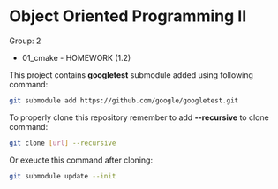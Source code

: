 # Object Oriented Programming II

Group: 2

- 01\_cmake - HOMEWORK (1.2)


This project contains **googletest** submodule added using following command:

```bash
git submodule add https://github.com/google/googletest.git
```

To properly clone this repository remember to add **--recursive** to clone command:

```bash
git clone [url] --recursive
```

Or exeucte this command after cloning:

```bash
git submodule update --init
```

